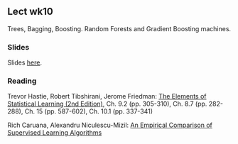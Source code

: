 
## Lect wk10

Trees, Bagging, Boosting. Random Forests and Gradient Boosting machines. 


### Slides

Slides [here](https://docs.google.com/presentation/d/1oqDlYVcnBc9Zu_hxjULthyWhNTnJ46c2vXC5GwDW3hA/edit?usp=sharing).


### Reading

Trevor Hastie, Robert Tibshirani, Jerome Friedman: [The Elements of Statistical Learning (2nd Edition)](http://statweb.stanford.edu/~tibs/ElemStatLearn/printings/ESLII_print10.pdf), Ch. 9.2 (pp. 305-310), Ch. 8.7 (pp. 282-288), Ch. 15 (pp. 587-602), Ch. 10.1 (pp. 337-341)

Rich Caruana, Alexandru Niculescu-Mizil: [An Empirical Comparison of Supervised Learning Algorithms](https://www.cs.cornell.edu/~caruana/ctp/ct.papers/caruana.icml06.pdf)




